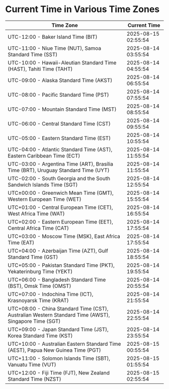 # Current Time in Various Time Zones

| Time Zone | Current Time |
|-----------|--------------|
| UTC-12:00 - Baker Island Time (BIT) | 2025-08-15 02:55:54 |
| UTC-11:00 - Niue Time (NUT), Samoa Standard Time (SST) | 2025-08-14 03:55:54 |
| UTC-10:00 - Hawaii-Aleutian Standard Time (HAST), Tahiti Time (TAHT) | 2025-08-14 04:55:54 |
| UTC-09:00 - Alaska Standard Time (AKST) | 2025-08-14 06:55:54 |
| UTC-08:00 - Pacific Standard Time (PST) | 2025-08-14 07:55:54 |
| UTC-07:00 - Mountain Standard Time (MST) | 2025-08-14 08:55:54 |
| UTC-06:00 - Central Standard Time (CST) | 2025-08-14 09:55:54 |
| UTC-05:00 - Eastern Standard Time (EST) | 2025-08-14 10:55:54 |
| UTC-04:00 - Atlantic Standard Time (AST), Eastern Caribbean Time (ECT) | 2025-08-14 11:55:54 |
| UTC-03:00 - Argentina Time (ART), Brasília Time (BRT), Uruguay Standard Time (UYT) | 2025-08-14 11:55:54 |
| UTC-02:00 - South Georgia and the South Sandwich Islands Time (SGT) | 2025-08-14 12:55:54 |
| UTC±00:00 - Greenwich Mean Time (GMT), Western European Time (WET) | 2025-08-14 15:55:54 |
| UTC+01:00 - Central European Time (CET), West Africa Time (WAT) | 2025-08-14 16:55:54 |
| UTC+02:00 - Eastern European Time (EET), Central Africa Time (CAT) | 2025-08-14 17:55:54 |
| UTC+03:00 - Moscow Time (MSK), East Africa Time (EAT) | 2025-08-14 17:55:54 |
| UTC+04:00 - Azerbaijan Time (AZT), Gulf Standard Time (GST) | 2025-08-14 18:55:54 |
| UTC+05:00 - Pakistan Standard Time (PKT), Yekaterinburg Time (YEKT) | 2025-08-14 19:55:54 |
| UTC+06:00 - Bangladesh Standard Time (BST), Omsk Time (OMST) | 2025-08-14 20:55:54 |
| UTC+07:00 - Indochina Time (ICT), Krasnoyarsk Time (KRAT) | 2025-08-14 21:55:54 |
| UTC+08:00 - China Standard Time (CST), Australian Western Standard Time (AWST), Singapore Time (SGT) | 2025-08-14 22:55:54 |
| UTC+09:00 - Japan Standard Time (JST), Korea Standard Time (KST) | 2025-08-14 23:55:54 |
| UTC+10:00 - Australian Eastern Standard Time (AEST), Papua New Guinea Time (PGT) | 2025-08-15 00:55:54 |
| UTC+11:00 - Solomon Islands Time (SBT), Vanuatu Time (VUT) | 2025-08-15 01:55:54 |
| UTC+12:00 - Fiji Time (FJT), New Zealand Standard Time (NZST) | 2025-08-15 02:55:54 |

